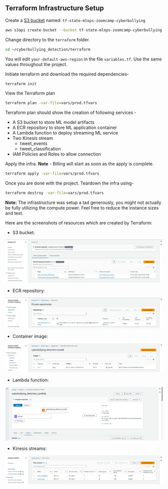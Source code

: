 ## Terraform Infrastructure Setup

Create a [S3 bucket](https://docs.aws.amazon.com/AmazonS3/latest/userguide/creating-bucket.html) named: `tf-state-mlops-zoomcamp-cyberbullying`
```bash
aws s3api create-bucket --bucket tf-state-mlops-zoomcamp-cyberbullying --region <your-default-aws-region> --create-bucket-configuration LocationConstraint=<your-default-aws-region>
```

Change directory to the `terraform` folder.

```bash
cd ~/cyberbullying_detection/terraform
```

You will edit `your-default-aws-region` in the file `variables.tf`. Use the same values throughout the project. 

Initiate terraform and download the required dependencies-

```bash
terraform init
```

View the Terraform plan

```bash
terraform plan -var-file=vars/prod.tfvars
```

Terraform plan should show the creation of following services -

  - A S3 bucket to store ML model artifacts 
  - A ECR repository to store ML application container
  - A Lambda function to deploy streaming ML service
  - Two Kinesis stream
    - tweet_events
    - tweet_classification
  - IAM Policies and Roles to allow connection

Apply the infra. **Note** - Billing will start as soon as the apply is complete.

```bash
terraform apply -var-file=vars/prod.tfvars
```

Once you are done with the project. Teardown the infra using-

```bash
terraform destroy -var-file=vars/prod.tfvars
```

**Note:** The infrastructure was setup a tad generously, you might not actually be fully utilizing the compute power. Feel free to reduce the instance sizes and test.

Here are the screenshots of resources which are created by Terraform:

- S3 bucket:

![s3](../images/s3.png)

- ECR repository:

![ecr](../images/ecr_1.png)

- Container image:

![ecr](../images/ecr_2.png)

- Lambda function:

![lambda](../images/lambda_4.png)

- Kinesis streams:

![kinesis](../images/kinesis.png)
